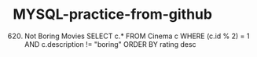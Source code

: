 # MYSQL-practice-from-github

620. Not Boring Movies
SELECT c.*
FROM Cinema c
WHERE (c.id % 2) = 1 AND c.description != "boring"
ORDER BY rating desc

